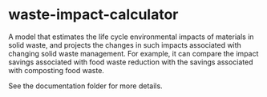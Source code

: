 # waste-impact-calculator

A model that estimates the life cycle environmental impacts of materials in solid waste, and projects the changes in such impacts associated with changing solid waste management.  For example, it can compare the impact savings associated with food waste reduction with the savings associated with composting food waste.

See the documentation folder for more details.
